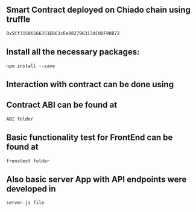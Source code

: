 ## Smart Contract deployed on Chiado chain using truffle
    0x5Cf31506566351E663cEe882796313dC0DF98B72

## Install all the necessary packages:
    npm install --save

## Interaction with contract can be done using 

## Contract ABI can be found at 
    ABI folder
## Basic functionality test for FrontEnd can be found at
    frenstest folder

## Also basic server App with API endpoints were developed in 
    server.js file 